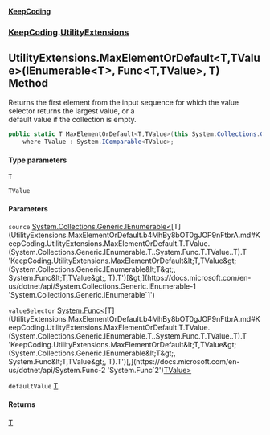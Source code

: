 #### [KeepCoding](index.md 'index')
### [KeepCoding](KeepCoding.md 'KeepCoding').[UtilityExtensions](UtilityExtensions.md 'KeepCoding.UtilityExtensions')
## UtilityExtensions.MaxElementOrDefault&lt;T,TValue&gt;(IEnumerable&lt;T&gt;, Func&lt;T,TValue&gt;, T) Method
Returns the first element from the input sequence for which the value selector returns the largest value, or a  
default value if the collection is empty.
```csharp
public static T MaxElementOrDefault<T,TValue>(this System.Collections.Generic.IEnumerable<T> source, System.Func<T,TValue> valueSelector, T defaultValue=default(T))
    where TValue : System.IComparable<TValue>;
```
#### Type parameters
<a name='KeepCoding.UtilityExtensions.MaxElementOrDefault.T.TValue.(System.Collections.Generic.IEnumerable.T..System.Func.T.TValue..T).T'></a>
`T`  
  
<a name='KeepCoding.UtilityExtensions.MaxElementOrDefault.T.TValue.(System.Collections.Generic.IEnumerable.T..System.Func.T.TValue..T).TValue'></a>
`TValue`  
  
#### Parameters
<a name='KeepCoding.UtilityExtensions.MaxElementOrDefault.T.TValue.(System.Collections.Generic.IEnumerable.T..System.Func.T.TValue..T).source'></a>
`source` [System.Collections.Generic.IEnumerable&lt;](https://docs.microsoft.com/en-us/dotnet/api/System.Collections.Generic.IEnumerable-1 'System.Collections.Generic.IEnumerable`1')[T](UtilityExtensions.MaxElementOrDefault.b4MhBy8bOT0gJOP9nFtbrA.md#KeepCoding.UtilityExtensions.MaxElementOrDefault.T.TValue.(System.Collections.Generic.IEnumerable.T..System.Func.T.TValue..T).T 'KeepCoding.UtilityExtensions.MaxElementOrDefault&lt;T,TValue&gt;(System.Collections.Generic.IEnumerable&lt;T&gt;, System.Func&lt;T,TValue&gt;, T).T')[&gt;](https://docs.microsoft.com/en-us/dotnet/api/System.Collections.Generic.IEnumerable-1 'System.Collections.Generic.IEnumerable`1')  
  
<a name='KeepCoding.UtilityExtensions.MaxElementOrDefault.T.TValue.(System.Collections.Generic.IEnumerable.T..System.Func.T.TValue..T).valueSelector'></a>
`valueSelector` [System.Func&lt;](https://docs.microsoft.com/en-us/dotnet/api/System.Func-2 'System.Func`2')[T](UtilityExtensions.MaxElementOrDefault.b4MhBy8bOT0gJOP9nFtbrA.md#KeepCoding.UtilityExtensions.MaxElementOrDefault.T.TValue.(System.Collections.Generic.IEnumerable.T..System.Func.T.TValue..T).T 'KeepCoding.UtilityExtensions.MaxElementOrDefault&lt;T,TValue&gt;(System.Collections.Generic.IEnumerable&lt;T&gt;, System.Func&lt;T,TValue&gt;, T).T')[,](https://docs.microsoft.com/en-us/dotnet/api/System.Func-2 'System.Func`2')[TValue](UtilityExtensions.MaxElementOrDefault.b4MhBy8bOT0gJOP9nFtbrA.md#KeepCoding.UtilityExtensions.MaxElementOrDefault.T.TValue.(System.Collections.Generic.IEnumerable.T..System.Func.T.TValue..T).TValue 'KeepCoding.UtilityExtensions.MaxElementOrDefault&lt;T,TValue&gt;(System.Collections.Generic.IEnumerable&lt;T&gt;, System.Func&lt;T,TValue&gt;, T).TValue')[&gt;](https://docs.microsoft.com/en-us/dotnet/api/System.Func-2 'System.Func`2')  
  
<a name='KeepCoding.UtilityExtensions.MaxElementOrDefault.T.TValue.(System.Collections.Generic.IEnumerable.T..System.Func.T.TValue..T).defaultValue'></a>
`defaultValue` [T](UtilityExtensions.MaxElementOrDefault.b4MhBy8bOT0gJOP9nFtbrA.md#KeepCoding.UtilityExtensions.MaxElementOrDefault.T.TValue.(System.Collections.Generic.IEnumerable.T..System.Func.T.TValue..T).T 'KeepCoding.UtilityExtensions.MaxElementOrDefault&lt;T,TValue&gt;(System.Collections.Generic.IEnumerable&lt;T&gt;, System.Func&lt;T,TValue&gt;, T).T')  
  
#### Returns
[T](UtilityExtensions.MaxElementOrDefault.b4MhBy8bOT0gJOP9nFtbrA.md#KeepCoding.UtilityExtensions.MaxElementOrDefault.T.TValue.(System.Collections.Generic.IEnumerable.T..System.Func.T.TValue..T).T 'KeepCoding.UtilityExtensions.MaxElementOrDefault&lt;T,TValue&gt;(System.Collections.Generic.IEnumerable&lt;T&gt;, System.Func&lt;T,TValue&gt;, T).T')  

